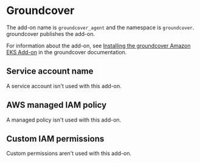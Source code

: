 # Groundcover<a name="add-on-groundcover"></a>

The add\-on name is `groundcover_agent` and the namespace is `groundcover`\. groundcover publishes the add\-on\.

For information about the add\-on, see [Installing the groundcover Amazon EKS Add\-on](https://docs.groundcover.com/docs/~/changes/VhDDAl1gy1VIO3RIcgxD/configuration/customization-guide/customize-deployment/eks-add-on) in the groundcover documentation\.

## Service account name<a name="add-on-groundcover-service-account-name"></a>

A service account isn't used with this add\-on\.

## AWS managed IAM policy<a name="add-on-groundcover-managed-policy"></a>

A managed policy isn't used with this add\-on\.

## Custom IAM permissions<a name="add-on-groundcover-custom-permissions"></a>

Custom permissions aren't used with this add\-on\.